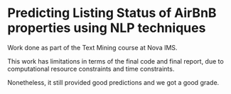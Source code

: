 # Predicting Listing Status of AirBnB properties using NLP techniques

Work done as part of the Text Mining course at Nova IMS.

This work has limitations in terms of the final code and final report, due to computational resource constraints and time constraints.

Nonetheless, it still provided good predictions and we got a good grade.
